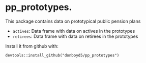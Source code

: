 # pp_prototypes.

This package contains data on prototypical public pension plans

* `actives`: Data frame with data on actives in the prototypes
* `retirees`: Data frame with data on retirees in the prototypes


Install it from github with:
  
```{r}
devtools::install_github("donboyd5/pp_prototypes")
```
